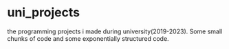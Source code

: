 # uni_projects
the programming projects i made during university(2019-2023). Some small chunks of code and some exponentially structured code.
